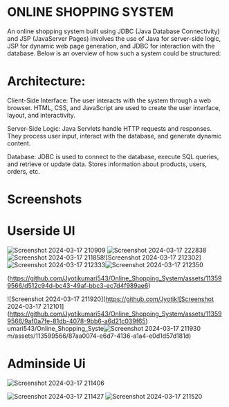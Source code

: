 # ONLINE SHOPPING SYSTEM

An online shopping system built using JDBC (Java Database Connectivity) and JSP (JavaServer Pages) involves the use of Java for server-side logic, JSP for dynamic web page generation, and JDBC for interaction with the database. Below is an overview of how such a system could be structured:

# Architecture:
 Client-Side Interface:
The user interacts with the system through a web browser.
HTML, CSS, and JavaScript are used to create the user interface, layout, and interactivity.

 Server-Side Logic:
Java Servlets handle HTTP requests and responses. They process user input, interact with the database, and generate dynamic content.

 Database:
JDBC is used to connect to the database, execute SQL queries, and retrieve or update data.
Stores information about products, users, orders, etc.

# Screenshots

# Userside UI
![Screenshot 2024-03-17 210909](https://github.com/Jyotikumari543/Online_Shopping_System/assets/113599566/f9f1c75e-a7b2-459c-8575-ca1cd1fcbf05)
![Screenshot 2024-03-17 222838](https://github.com/Jyotikumari543/Online_Shopping_System/assets/113599566/433b591e-47f7-45f6-a7d6-9ac8806c7edc)
![Screenshot 2024-03-17 211858](https://github.com/Jyotikumari543/Online_Shopping_System/assets/113599566/3c7770ad-d1f2-49e8-ba15-aa99702e20c3)![Screenshot 2024-03-17 212302]![Screenshot 2024-03-17 212333](https://github.com/Jyotikumari543/Online_Shopping_System/assets/113599566/06ac8a3e-9e34-44f1-ab33-b0a653aa9354)![Screenshot 2024-03-17 212350](https://github.com/Jyotikumari543/Online_Shopping_System/assets/113599566/ad1eaf16-4de5-44e1-ab88-3430a9f20d44)

(https://github.com/Jyotikumari543/Online_Shopping_System/assets/113599566/d512c94d-bc43-49af-bbc3-ec7d4f989ae6)

![Screenshot 2024-03-17 211920](https://github.com/Jyotik![Screenshot 2024-03-17 212101](https://github.com/Jyotikumari543/Online_Shopping_System/assets/113599566/9af0a7fe-81db-4078-9bb6-a6d21c039f65)
umari543/Online_Shopping_Syste![Screenshot 2024-03-17 211930](https://github.com/Jyotikumari543/Online_Shopping_System/assets/113599566/06401378-6c90-45aa-9ca2-570e5752ca05)
m/assets/113599566/87aa0074-e6d7-4136-a1a4-e0d1d57d181d)
 

# Adminside Ui
![Screenshot 2024-03-17 211406](https://github.com/Jyotikumari543/Online_Shopping_System/assets/113599566/4464c02d-2538-4537-9a57-937b99a26b95)

![Screenshot 2024-03-17 211427](https://github.com/Jyotikumari543/Online_Shopping_System/assets/113599566/860c9ba1-80a1-47a0-b469-d23dc3b346ac)
![Screenshot 2024-03-17 211520](https://github.com/Jyotikumari543/Online_Shopping_System/assets/113599566/608fedf6-d15b-4dd3-a3fd-cf4973656d37)
